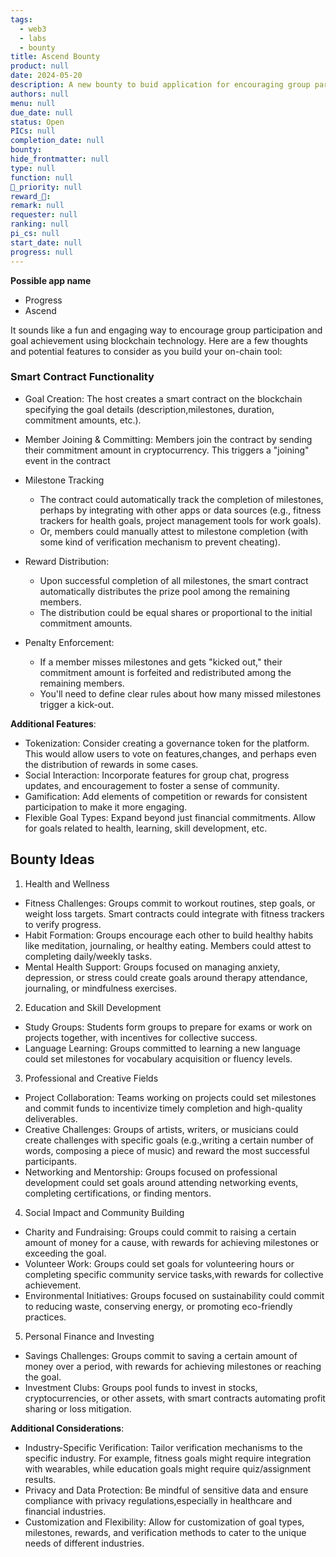 ```yaml
---
tags: 
  - web3
  - labs
  - bounty
title: Ascend Bounty
product: null
date: 2024-05-20
description: A new bounty to buid application for encouraging group participation and goal achievement. 
authors: null
menu: null
due_date: null
status: Open
PICs: null
completion_date: null
bounty: 
hide_frontmatter: null
type: null
function: null
🔺_priority: null
reward_🧊: 
remark: null
requester: null
ranking: null
pi_cs: null
start_date: null
progress: null
---
```


**Possible app name**
* Progress
* Ascend

It sounds like a fun and engaging way to encourage group participation and goal achievement using blockchain technology. Here are a few thoughts and potential features to consider as you build your on-chain tool:

### Smart Contract Functionality
* Goal Creation: The host creates a smart contract on the blockchain specifying the goal details (description,milestones, duration, commitment amounts, etc.).
* Member Joining & Committing: Members join the contract by sending their commitment amount in cryptocurrency. This triggers a "joining" event in the contract
* Milestone Tracking
  * The contract could automatically track the completion of milestones, perhaps by integrating with other apps or data sources (e.g., fitness trackers for health goals, project management tools for work goals).
  * Or, members could manually attest to milestone completion (with some kind of verification mechanism to prevent cheating).
* Reward Distribution:
  * Upon successful completion of all milestones, the smart contract automatically distributes the prize pool among the remaining members.
  * The distribution could be equal shares or proportional to the initial commitment amounts.

* Penalty Enforcement:
  * If a member misses milestones and gets "kicked out," their commitment amount is forfeited and redistributed among the remaining members.
  * You'll need to define clear rules about how many missed milestones trigger a kick-out.

**Additional Features**:
* Tokenization: Consider creating a governance token for the platform. This would allow users to vote on features,changes, and perhaps even the distribution of rewards in some cases.
* Social Interaction: Incorporate features for group chat, progress updates, and encouragement to foster a sense of community.
* Gamification: Add elements of competition or rewards for consistent participation to make it more engaging.
* Flexible Goal Types: Expand beyond just financial commitments. Allow for goals related to health, learning, skill development, etc.

## Bounty Ideas
1. Health and Wellness
* Fitness Challenges: Groups commit to workout routines, step goals, or weight loss targets. Smart contracts could integrate with fitness trackers to verify progress.
* Habit Formation: Groups encourage each other to build healthy habits like meditation, journaling, or healthy eating. Members could attest to completing daily/weekly tasks.
* Mental Health Support: Groups focused on managing anxiety, depression, or stress could create goals around therapy attendance, journaling, or mindfulness exercises.

2. Education and Skill Development
* Study Groups: Students form groups to prepare for exams or work on projects together, with incentives for collective success.
* Language Learning: Groups committed to learning a new language could set milestones for vocabulary acquisition or fluency levels.

3. Professional and Creative Fields
* Project Collaboration: Teams working on projects could set milestones and commit funds to incentivize timely completion and high-quality deliverables.
* Creative Challenges: Groups of artists, writers, or musicians could create challenges with specific goals (e.g.,writing a certain number of words, composing a piece of music) and reward the most successful participants.
* Networking and Mentorship: Groups focused on professional development could set goals around attending networking events, completing certifications, or finding mentors.

4. Social Impact and Community Building
* Charity and Fundraising: Groups could commit to raising a certain amount of money for a cause, with rewards for achieving milestones or exceeding the goal.
* Volunteer Work: Groups could set goals for volunteering hours or completing specific community service tasks,with rewards for collective achievement.
* Environmental Initiatives: Groups focused on sustainability could commit to reducing waste, conserving energy, or promoting eco-friendly practices.

5. Personal Finance and Investing
* Savings Challenges: Groups commit to saving a certain amount of money over a period, with rewards for achieving milestones or reaching the goal.
* Investment Clubs: Groups pool funds to invest in stocks, cryptocurrencies, or other assets, with smart contracts automating profit sharing or loss mitigation.

**Additional Considerations**:
* Industry-Specific Verification: Tailor verification mechanisms to the specific industry. For example, fitness goals might require integration with wearables, while education goals might require quiz/assignment results.
* Privacy and Data Protection: Be mindful of sensitive data and ensure compliance with privacy regulations,especially in healthcare and financial industries.
* Customization and Flexibility: Allow for customization of goal types, milestones, rewards, and verification methods to cater to the unique needs of different industries.
